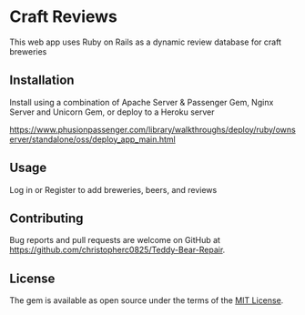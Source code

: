 # Craft Reviews

This web app uses Ruby on Rails as a dynamic review database for craft breweries

## Installation

Install using a combination of Apache Server & Passenger Gem, Nginx Server and Unicorn Gem, or deploy to a Heroku server

https://www.phusionpassenger.com/library/walkthroughs/deploy/ruby/ownserver/standalone/oss/deploy_app_main.html

## Usage

Log in or Register to add breweries, beers, and reviews

## Contributing

Bug reports and pull requests are welcome on GitHub at https://github.com/christopherc0825/Teddy-Bear-Repair.

## License

The gem is available as open source under the terms of the [MIT License](https://opensource.org/licenses/MIT).